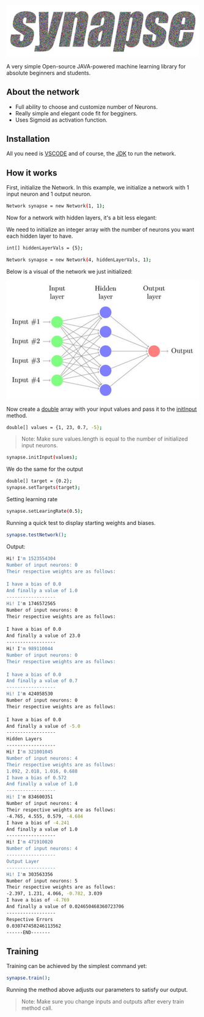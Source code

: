 <img src="https://github.com/Yassin-Younis/Synapse/blob/main/synapse.png?raw=true" alt="drawing" width="700"/>

A very simple Open-source JAVA-powered machine learning library for absolute beginners and students.
## About the network

- Full ability to choose and customize number of Neurons.
- Really simple and elegant code fit for begginers.
- Uses Sigmoid as activation function.

## Installation

All you need is [VSCODE](https://code.visualstudio.com/) and of course, the [JDK](https://www.oracle.com/java/technologies/downloads/) to run the network.

## How it works

First, initialize the Network. In this example, we initialize a network with 1 input neuron and 1 output neuron.

```sh
Network synapse = new Network(1, 1);
```
Now for a network with hidden layers, it's a bit less elegant:

We need to initialize an integer array with the number of neurons you want each hidden layer to have.

```sh
int[] hiddenLayerVals = {5};
```
```sh
Network synapse = new Network(4, hiddenLayerVals, 1);
```
Below is a visual of the network we just initialized:

<img src="https://github.com/Yassin-Younis/Synapse/blob/main/Schema-of-an-artificial-neural-network-Image-Source-10.png?raw=true" alt="drawing" width="700"/>

Now create a <ins>double</ins> array with your input values and pass it to the <ins>initInput</ins> method.

```sh
double[] values = {1, 23, 0.7, -5};
```
> Note: Make sure values.length is equal to the number of initialized input neurons.

```sh
synapse.initInput(values);
```



We do the same for the output

```sh
double[] target = {0.2};
synapse.setTargets(target);
```

Setting learning rate

```sh
synapse.setLearingRate(0.5);
```

Running a quick test to display starting weights and biases.

```sh
synapse.testNetwork();
```

Output:

```sh
Hi! I'm 1523554304
Number of input neurons: 0
Their respective weights are as follows:

I have a bias of 0.0
And finally a value of 1.0
------------------
Hi! I'm 1746572565
Number of input neurons: 0
Their respective weights are as follows:

I have a bias of 0.0
And finally a value of 23.0
------------------
Hi! I'm 989110044
Number of input neurons: 0
Their respective weights are as follows:

I have a bias of 0.0
And finally a value of 0.7
------------------
Hi! I'm 424058530
Number of input neurons: 0
Their respective weights are as follows:

I have a bias of 0.0
And finally a value of -5.0
------------------
Hidden Layers
------------------
Hi! I'm 321001045
Number of input neurons: 4
Their respective weights are as follows:
1.092, 2.018, 1.016, 0.688
I have a bias of 0.572
And finally a value of 1.0
------------------
Hi! I'm 834600351
Number of input neurons: 4
Their respective weights are as follows:
-4.765, 4.555, 0.579, -4.684
I have a bias of -4.241
And finally a value of 1.0
------------------
Hi! I'm 471910020
Number of input neurons: 4
------------------
Output Layer
------------------
Hi! I'm 303563356
Number of input neurons: 5
Their respective weights are as follows:
-2.397, 1.231, 4.066, -0.782, 3.039
I have a bias of -4.769
And finally a value of 0.024650468360723706
------------------
Respective Errors
0.030747458246113562
------END-------
```

## Training

Training can be achieved by the simplest command yet:

```sh
synapse.train();
```
Running the method above adjusts our parameters to satisfy our output.
> Note: Make sure you change inputs and outputs after every train method call.
